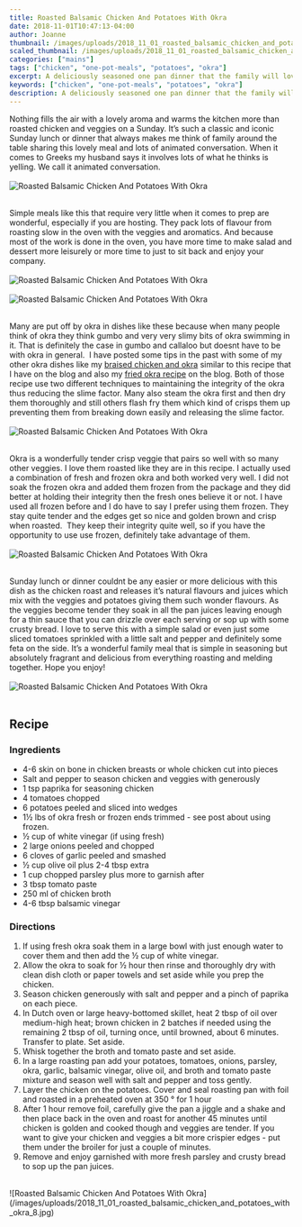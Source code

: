 ```yaml
---
title: Roasted Balsamic Chicken And Potatoes With Okra
date: 2018-11-01T10:47:13-04:00
author: Joanne
thumbnail: /images/uploads/2018_11_01_roasted_balsamic_chicken_and_potatoes_with_okra_1.jpg
scaled_thumbnail: /images/uploads/2018_11_01_roasted_balsamic_chicken_and_potatoes_with_okra_0.jpg
categories: ["mains"]
tags: ["chicken", "one-pot-meals", "potatoes", "okra"]
excerpt: A deliciously seasoned one pan dinner that the family will love 
keywords: ["chicken", "one-pot-meals", "potatoes", "okra"]
description: A deliciously seasoned one pan dinner that the family will love. This roasted balsamic chicken and potatoes with tender  but crisp okra is perfect for family gatherings.
---
```


Nothing fills the air with a lovely aroma and warms the kitchen more than roasted chicken and veggies on a Sunday. It’s such a classic and iconic Sunday lunch or dinner that always makes me think of family around the table sharing this lovely meal and lots of animated conversation. When it comes to Greeks my husband says it involves lots of what he thinks is yelling. We call it animated conversation.
</br>
</br>
![Roasted Balsamic Chicken And Potatoes With Okra](/images/uploads/2018_11_01_roasted_balsamic_chicken_and_potatoes_with_okra_2.jpg)
</br>
</br>

Simple meals like this that require very little when it comes to prep are wonderful, especially if you are hosting. They pack lots of flavour from roasting slow in the oven with the veggies and aromatics. And because most of the work is done in the oven, you have more time to make salad and dessert more leisurely or more time to just to sit back and enjoy your company.
</br>
</br>
![Roasted Balsamic Chicken And Potatoes With Okra](/images/uploads/2018_11_01_roasted_balsamic_chicken_and_potatoes_with_okra_3.jpg)
</br>
</br>
![Roasted Balsamic Chicken And Potatoes With Okra](/images/uploads/2018_11_01_roasted_balsamic_chicken_and_potatoes_with_okra_4.jpg)
</br>
</br>

Many are put off by okra in dishes like these because when many people think of okra they think gumbo and very very slimy bits of okra swimming in it. That is definitely the case in gumbo and callaloo but doesnt have to be with okra in general.  I have posted some tips in the past with some of my other okra dishes like my [braised chicken and okra](https://www.oliveandmango.com/greekstyle-braised-okra-bamies-with-chicken/) similar to this recipe that I have on the blog and also my [fried okra recipe](https://www.oliveandmango.com/trini-breakfast-with-a-taste-of-the-east/) on the blog. Both of those recipe use two different techniques to maintaining the integrity of the okra thus reducing the slime factor. Many also steam the okra first and then dry them thoroughly and still others flash fry them which kind of crisps them up preventing them from breaking down easily and releasing the slime factor.
</br>
</br>
![Roasted Balsamic Chicken And Potatoes With Okra](/images/uploads/2018_11_01_roasted_balsamic_chicken_and_potatoes_with_okra_5.jpg)
</br>
</br>

Okra is a wonderfully tender crisp veggie that pairs so well with so many other veggies. I love them roasted like they are in this recipe. I actually used a combination of fresh and frozen okra and both worked very well. I did not soak the frozen okra and added them frozen from the package and they did better at holding their integrity then the fresh ones believe it or not. I have used all frozen before and I do have to say I prefer using them frozen. They stay quite tender and the edges get so nice and golden brown and crisp when roasted.  They keep their integrity quite well, so if you have the opportunity to use use frozen, definitely take advantage of them.
</br>
</br>
![Roasted Balsamic Chicken And Potatoes With Okra](/images/uploads/2018_11_01_roasted_balsamic_chicken_and_potatoes_with_okra_6.jpg)
</br>
</br>

Sunday lunch or dinner couldnt be any easier or more delicious with this dish as the chicken roast and releases it’s natural flavours and juices which mix with the veggies and potatoes giving them such wonder flavours. As the veggies become tender they soak in all the pan juices leaving enough for a thin sauce that you can drizzle over each serving or sop up with some crusty bread. I love to serve this with a simple salad or even just some sliced tomatoes sprinkled with a little salt and pepper and definitely some feta on the side. It’s a wonderful family meal that is simple in seasoning but absolutely fragrant and delicious from everything roasting and melding together. Hope you enjoy!
</br>
</br>
![Roasted Balsamic Chicken And Potatoes With Okra](/images/uploads/2018_11_01_roasted_balsamic_chicken_and_potatoes_with_okra_7.jpg)
</br>
</br>

## Recipe
### Ingredients 

* 4-6 skin on bone in chicken breasts or whole chicken cut into pieces 
* Salt and pepper to season chicken and veggies with generously 
* 1 tsp paprika for seasoning chicken 
* 4 tomatoes chopped
* 6 potatoes peeled and sliced into wedges 
* 1&frac12; lbs of okra fresh or frozen ends trimmed - see post about using frozen. 
* &frac12; cup of white vinegar (if using fresh)
* 2 large onions peeled and chopped 
* 6 cloves of garlic peeled and smashed 
* &frac12; cup olive oil plus 2-4 tbsp extra 
* 1 cup chopped parsley plus more to garnish after 
* 3 tbsp tomato paste 
* 250 ml of chicken broth
* 4-6 tbsp balsamic vinegar

### Directions 

1. If using fresh okra soak them in a large bowl with just enough water to cover them and then add the &frac12; cup of white vinegar.
2. Allow the okra to soak for &frac12; hour then rinse and thoroughly dry with clean dish cloth or paper towels and set aside while you prep the chicken. 
3. Season chicken generously with salt and pepper and a pinch of paprika on each piece. 
4. In Dutch oven or large heavy-bottomed skillet, heat 2 tbsp of oil over medium-high heat; brown chicken in 2 batches if needed using the remaining 2 tbsp of oil, turning once, until browned, about 6 minutes. Transfer to plate. Set aside.
5. Whisk together the broth and tomato paste and set aside. 
6. In a large roasting pan add your potatoes, tomatoes, onions, parsley, okra, garlic, balsamic vinegar, olive oil, and broth and tomato paste mixture and season well with salt and pepper and toss gently. 
7. Layer the chicken on the potatoes. Cover and seal roasting pan with foil and roasted in a preheated oven at 350 &deg; for 1 hour 
8. After 1 hour remove foil, carefully give the pan a jiggle and a shake and then place back in the oven and roast for another 45 minutes until chicken is golden and cooked though and veggies are tender. If you want to give your chicken and veggies a bit more crispier edges - put them under the broiler for just a couple of minutes. 
9. Remove and enjoy garnished with more fresh parsley and crusty bread to sop up the pan juices.

</br>
![Roasted Balsamic Chicken And Potatoes With Okra](/images/uploads/2018_11_01_roasted_balsamic_chicken_and_potatoes_with_okra_8.jpg)

